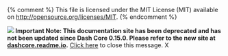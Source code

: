 {% comment %}
This file is licensed under the MIT License (MIT) available on
http://opensource.org/licenses/MIT.
{% endcomment %}

<!--Temporary disclaimer BEGIN-->
<div id="develdocdisclaimer" class="develdocdisclaimer"><div>
<b style="text-align:center"><img src="/img/icons/icon_warning.svg"></img> Important Note: This documentation site has been deprecated and has not been updated since Dash Core 0.15.0. Please refer to the new site at <a href="https://dashcore.readme.io">dashcore.readme.io</a>.</b>
<a href="#" onclick="disclaimerClose(event);">Click here</a> to close this message.
<a class="develdocdisclaimerclose" onclick="disclaimerClose(event);">X</a>
</div></div>
<script>disclaimerAutoClose();</script>
<!--Temporary disclaimer END-->
